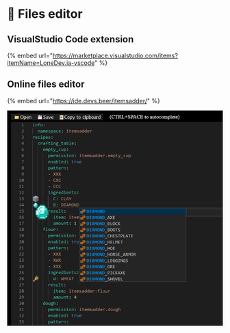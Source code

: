 # 📄 Files editor

## VisualStudio Code extension

{% embed url="https://marketplace.visualstudio.com/items?itemName=LoneDev.ia-vscode" %}

## Online files editor

{% embed url="https://ide.devs.beer/itemsadder/" %}

![](<.gitbook/assets/image (14).png>)
